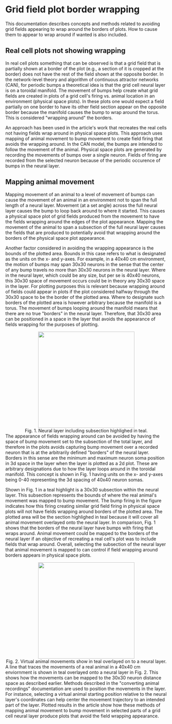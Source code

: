 Grid field plot border wrapping
===============================

This documentation describes concepts and methods related to avoiding grid fields appearing to wrap around the borders of plots. How to cause them to appear to wrap around if wanted is also included.

## Real cell plots not showing wrapping

In real cell plots something that can be observed is that a grid field that is partially shown at a border of the plot (e.g., a section of it is cropped at the border) does not have the rest of the field shown at the opposite border. In the network-level theory and algorithm of continuous attractor networks (CAN), for periodic bumps a theoretical idea is that the grid cell neural layer is on a toroidal manifold. The movement of bumps help create what grid fields are created in plots of a grid cell's firing vs. animal location in an environment (physical space plots). In these plots one would expect a field partially on one border to have its other field section appear on the opposite border because the manifold causes the bump to wrap around the torus. This is considered "wrapping around" the borders.

An approach has been used in the article's work that recreates the real cells not having fields wrap around in physical space plots. This approach uses mapping of animal movement to bump movement to create field firing that avoids the wrapping around. In the CAN model, the bumps are intended to follow the movement of the animal. Physical space plots are generated by recording the movements of bumps over a single neuron. Fields of firing are recorded from the selected neuron because of the periodic occurence of bumps in the neural layer.

## Mapping animal movement

Mapping movement of an animal to a level of movement of bumps can cause the movement of an animal in an environment not to span the full length of a neural layer. Movement (at a set angle) across the full neural layer causes the bump to loop back around to where it started. This causes a physical space plot of grid fields produced from the movement to have the fields wrapping around the edges of the plot appearance. Mapping the movement of the animal to span a subsection of the full neural layer causes the fields that are produced to potentially avoid that wrapping around the borders of the physical space plot appearance.

Another factor considered in avoiding the wrapping appearance is the bounds of the plotted area. Bounds in this case refers to what is designated as the units on the x- and y-axes. For example, in a 40x40 cm environment, the motion of bumps may span 30x30 neurons in the sense that the center of any bump travels no more than 30x30 neurons in the neural layer. Where in the neural layer, which could be any size, but per se is 40x40 neurons, this 30x30 space of movement occurs could be in theory any 30x30 space in the layer. For plotting purposes this is relevant because wrapping around of fields could appear in plots if the plot considered halfway through the 30x30 space to be the border of the plotted area. Where to designate such borders of the plotted area is however arbitrary because the manifold is a torus. The movement of bumps looping around the manifold means that there are no true "borders" in the neural layer. Therefore, that 30x30 area can be positioned in a space in the layer that avoids the appearance of fields wrapping for the purposes of plotting.
<center>
<img src="https://github.com/Hippocampome-Org/hco_dev_docs/blob/master/media/neuron_space.jpg?raw=true"  width="300" height="300">
<br>Fig. 1. Neural layer including subsection highlighed in teal.
<br></center>
The appearance of fields wrapping around can be avoided by having the space of bump movement set to the subsection of the total layer, and therefore in the plots avoids capturing bump movement over a recorded neuron that is at the arbitrarily defined "borders" of the neural layer. Borders in this sense are the minimum and maximum neuron soma position in 3d space in the layer when the layer is plotted as a 2d plot. These are arbitrary designations due to how the layer loops around in the toroidal manifold. This concept is shown in Fig. 1 having units on the x- and y-axes being 0-40 representing the 3d spacing of 40x40 neuron somas.

Shown in Fig. 1 in a teal highlight is a 30x30 subsection within the neural layer. This subsection represents the bounds of where the real animal's movement was mapped to bump movement. The bump firing in the figure indicates how this firing creating similar grid field firing in physical space plots will not have fields wrapping around borders of the plotted area. The plotted area will be the section highlighed in teal because it will cover all animal movement overlayed onto the neural layer. In comparison, Fig. 1 shows that the borders of the neural layer have bumps with firing that wraps around. Animal movement could be mapped to the borders of the neural layer if an objective of recreating a real cell's plot was to include fields that wrap around. Overall, selecting the subsection of the neural layer that animal movement is mapped to can control if field wrapping around borders appears in physical space plots.
<center>
<img src="https://github.com/Hippocampome-Org/hco_dev_docs/blob/master/media/neuron_space_traj.jpg?raw=true"  width="300" height="300">
<br>Fig. 2. Virtual animal movements show in teal overlayed on to a neural layer.
<br></center>
A line that traces the movements of a real animal in a 40x40 cm enviornment is shown in teal overlayed onto a neural layer in Fig. 2. This shows how the movements can be mapped to the 30x30 neuron distance space as described earlier. Methods described in the "converting animal recordings" documentation are used to position the movements in the layer. For instance, selecting a virtual animal starting position relative to the neural layer's coordinates can help center the movement trajectory to an intended part of the layer. Plotted results in the article show how these methods of mapping animal movement to bump movement in selected parts of a grid cell neural layer produce plots that avoid the field wrapping appearance.